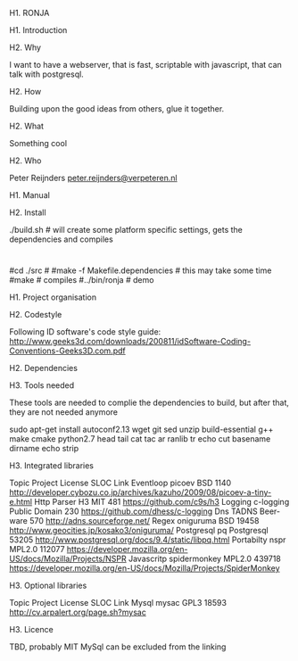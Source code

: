 H1. RONJA

H1. Introduction

H2. Why

I want to have a webserver, that is fast, scriptable with javascript, that can talk with postgresql.

H2. How

Building upon the good ideas from others, glue it together.

H2. What

Something cool

H2. Who

Peter Reijnders <peter.reijnders@verpeteren.nl>

H1. Manual

H2. Install


./build.sh						# will create some platform specific settings, gets the dependencies and compiles

#
#cd ./src						#
#make -f Makefile.dependencies	# this may take some time
#make							# compiles
#../bin/ronja					# demo


H1. Project organisation

H2. Codestyle

Following ID software's code style guide: http://www.geeks3d.com/downloads/200811/idSoftware-Coding-Conventions-Geeks3D.com.pdf

H2. Dependencies

H3. Tools needed

These tools are needed to complie the dependencies to build, but after that, they are not needed anymore

sudo apt-get install autoconf2.13 wget git sed unzip build-essential g++ make cmake python2.7 head tail cat tac ar ranlib tr echo cut basename dirname echo strip

H3. Integrated libraries

Topic		Project			License			SLOC		Link
Eventloop	picoev			BSD				 1140		http://developer.cybozu.co.jp/archives/kazuho/2009/08/picoev-a-tiny-e.html
Http Parser	H3				MIT				  481		https://github.com/c9s/h3
Logging		c-logging		Public Domain	  230		https://github.com/dhess/c-logging
Dns			TADNS			Beer-ware		  570		http://adns.sourceforge.net/
Regex		oniguruma		BSD				19458		http://www.geocities.jp/kosako3/oniguruma/
Postgresql	pq				Postgresql		53205		http://www.postgresql.org/docs/9.4/static/libpq.html
Portabilty	nspr			MPL2.0		   112077		https://developer.mozilla.org/en-US/docs/Mozilla/Projects/NSPR
Javascritp	spidermonkey	MPL2.0		   439718		https://developer.mozilla.org/en-US/docs/Mozilla/Projects/SpiderMonkey

H3. Optional libraries

Topic		Project			License			SLOC		Link
Mysql		mysac			GPL3			18593		http://cv.arpalert.org/page.sh?mysac

H3. Licence

TBD, probably MIT
MySql can be excluded from the linking


